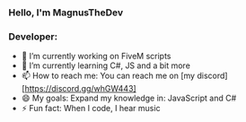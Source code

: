 ### Hello, I'm MagnusTheDev


### Developer:

- 🔭 I’m currently working on FiveM scripts
- 🌱 I’m currently learning C#, JS and a bit more
- 📫 How to reach me: You can reach me on [my discord][https://discord.gg/whGW443] 
- 😄 My goals: Expand my knowledge in: JavaScript and C#
- ⚡ Fun fact: When I code, I hear music


